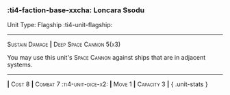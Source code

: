### :ti4-faction-base-xxcha: **Loncara Ssodu**

Unit Type: Flagship :ti4-unit-flagship:

---

<span style="font-variant:small-caps;">Sustain Damage</span> __|__ <span style="font-variant:small-caps;">Deep Space Cannon 5(x3)</span>

You may use this unit's <span style="font-variant:small-caps;">Space Cannon</span> against ships that are in adjacent systems.

---

__|__ <span style="font-variant:small-caps;">Cost 8</span> __|__ <span style="font-variant:small-caps;">Combat 7 :ti4-unit-dice-x2:</span> __|__ <span style="font-variant:small-caps;">Move 1</span> __|__ <span style="font-variant:small-caps;">Capacity 3</span> __|__
{ .unit-stats }
